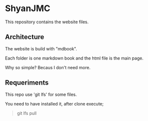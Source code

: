 # ShyanJMC
This repository contains the website files.

## Architecture
The website is build with "mdbook".

Each folder is one markdown book and the html file is the main page.

Why so simple? Becaus I don't need more.

## Requeriments

This repo use 'git lfs' for some files.

You need to have installed it, after clone execute;

> git lfs pull
